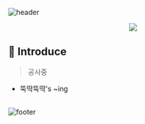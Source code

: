 ![header](https://capsule-render.vercel.app/api?type=waving&color=gradient&height=300&section=header&text=Hi%20there👋&fontSize=90&animation=twinkling)

<div align="center">
<a href="https://github.com/STRnick"><img src="https://hits.seeyoufarm.com/api/count/incr/badge.svg?url=https%3A%2F%2Fgithub.com%2FSTRnick&count_bg=%2379C83D&title_bg=%23555555&icon=github.svg&icon_color=%23E7E7E7&title=Profile+View&edge_flat=false"/></a>
</div>

## 🎤 Introduce
> 공사중
- 뚝딱뚝딱's ~ing

## 



![footer](https://capsule-render.vercel.app/api?type=wave&color=gradient&height=200&section=footer&reversal=true)
